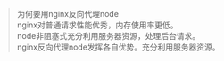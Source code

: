 >为何要用nginx反向代理node  
>nginx对普通请求性能优秀，内存使用率更低。  
>node非阻塞式充分利用服务器资源，处理后台请求。  
>nginx反向代理node发挥各自优势。充分利用服务器资源。  